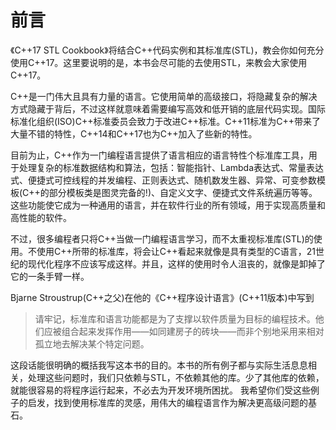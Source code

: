 # 前言 

《C++17 STL Cookbook》将结合C++代码实例和其标准库(STL)，教会你如何充分使用C++17。这里要说明的是，本书会尽可能的去使用STL，来教会大家使用C++17。

C++是一门伟大且具有力量的语言。它使用简单的高级接口，将隐藏复杂的解决方式隐藏于背后，不过这样就意味着需要编写高效和低开销的底层代码实现。国际标准化组织(ISO)C++标准委员会致力于改进C++标准。C++11标准为C++带来了大量不错的特性，C++14和C++17也为C++加入了些新的特性。

目前为止，C++作为一门编程语言提供了语言相应的语言特性个标准库工具，用于处理复杂的标准数据结构和算法，包括：智能指针、Lambda表达式、常量表达式、便捷式可控线程的并发编程、正则表达式、随机数发生器、异常、可变参数模板(C++的部分模板类是图灵完备的!)、自定义文字、便捷式文件系统遍历等等。这些功能使它成为一种通用的语言，并在软件行业的所有领域，用于实现高质量和高性能的软件。

不过，很多编程者只将C++当做一门编程语言学习，而不太重视标准库(STL)的使用。不使用C++所带的标准库，将会让C++看起来就像是具有类型的C语言，21世纪的现代化程序不应该写成这样。并且，这样的使用时令人沮丧的，就像是卸掉了它的一条手臂一样。

Bjarne Stroustrup(C++之父)在他的《C++程序设计语言》(C++11版本)中写到

> 请牢记，标准库和语言功能都是为了支撑以软件质量为目标的编程技术。他们应被组合起来发挥作用——如同建房子的砖块——而非个别地采用来相对孤立地去解决某个特定问题。

这段话能很明确的概括我写这本书的目的。本书的所有例子都与实际生活息息相关，处理这些问题时，我们只依赖与STL，不依赖其他的库。少了其他库的依赖，就能很容易的将程序运行起来，不必去为开发环境所困扰。 我希望你们受这些例子的启发，找到使用标准库的灵感，用伟大的编程语言作为解决更高级问题的基石。